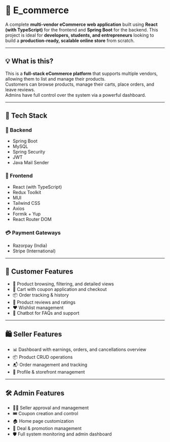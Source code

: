 # 🛒 E_commerce

A complete **multi-vendor eCommerce web application** built using **React (with TypeScript)** for the frontend and **Spring Boot** for the backend. This project is ideal for **developers, students, and entrepreneurs** looking to build a **production-ready, scalable online store** from scratch.

---

## 💡 What is this?

This is a **full-stack eCommerce platform** that supports multiple vendors, allowing them to list and manage their products.  
Customers can browse products, manage their carts, place orders, and leave reviews.  
Admins have full control over the system via a powerful dashboard.

---

## 🚀 Tech Stack

### 🔧 Backend
- Spring Boot  
- MySQL  
- Spring Security  
- JWT  
- Java Mail Sender  

### 🎨 Frontend
- React (with TypeScript)  
- Redux Toolkit  
- MUI  
- Tailwind CSS  
- Axios  
- Formik + Yup  
- React Router DOM  

### 💳 Payment Gateways
- Razorpay (India)  
- Stripe (International)  

---

## 👤 Customer Features

- 🔎 Product browsing, filtering, and detailed views  
- 🛒 Cart with coupon application and checkout  
- 📦 Order tracking & history  
- 📝 Product reviews and ratings  
- ❤️ Wishlist management  
- 🤖 Chatbot for FAQs and support  

---

## 🛍️ Seller Features

- 📊 Dashboard with earnings, orders, and cancellations overview  
- 📦 Product CRUD operations  
- 📬 Order management and tracking  
- 🧾 Profile & storefront management  

---

## 🛠️ Admin Features

- 🧑‍💼 Seller approval and management  
- 🎟️ Coupon creation and control  
- 🏠 Home page customization  
- 💬 Deal & promotion management  
- 🛡️ Full system monitoring and admin dashboard  
